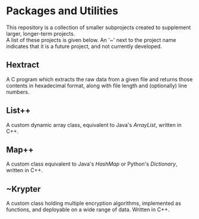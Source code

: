 # Packages and Utilities
This repository is a collection of smaller subprojects created to supplement larger, longer-term projects. <br>
  A list of these projects is given below. An '~' next to the project name indicates that it is a future project, and not currently developed. 

## Hextract
  A C program which extracts the raw data from a given file and returns those contents in hexadecimal format, along with file length and (optionally) line numbers.

## List++
  A custom dynamic array class, equivalent to Java's *ArrayList*, written in C++.

## Map++ 
  A custom class equivalent to Java's *HashMap* or Python's *Dictionary*, written in C++.

## ~Krypter
  A custom class holding multiple encryption algorithms, implemented as functions, and deployable on a wide range of data. Written in C++.

